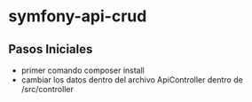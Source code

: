 # symfony-api-crud
## Pasos Iniciales
+ primer comando composer install
+ cambiar los datos dentro del archivo ApiController dentro de /src/controller
